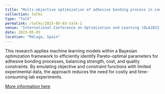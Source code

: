```yaml
---
title: "Multi-objective optimization of adhesive bonding process in constrained and noisy settings"
collection: talks
type: "Talk"
permalink: /talks/2023-05-03-talk-1
venue: "International Conference on Optimization and Learning (OLA2023), University of Málaga"
date: 2023-05-03
location: "Málaga, Spain"
---
```


This research applies machine learning models within a Bayesian optimization framework to efficiently identify Pareto-optimal parameters for adhesive bonding processes, balancing strength, cost, and quality constraints. By emulating objective and constraint functions with limited experimental data, the approach reduces the need for costly and time-consuming lab experiments.

[More information here](https://link.springer.com/chapter/10.1007/978-3-031-34020-8_16)
